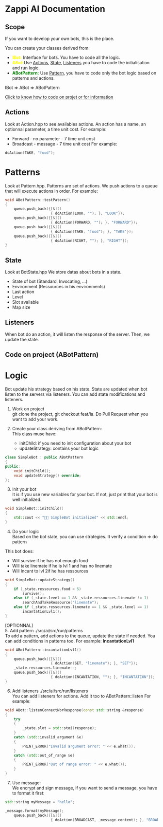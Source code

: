 # Zappi AI Documentation

## Scope
If you want to develop your own bots, this is the place.

You can create your classes derived from:
- <span style="color: yellow;">**IBot:**</span> Interface for bots. You have to code all the logic.
- <span style="color: yellow;">**ABot:**</span>Use [Actions](#actions), [State](#state), [Listeners](#listeners) you have to code the initialisation and run logic.
- <span style="color: green;">**ABotPattern:**</span> Use [Pattern](#patterns), you have to code only the bot logic based on patterns and actions.

IBot => ABot => ABotPattern

[Click to know how to code on projet or for information](#code-on-project)

## Actions
Look at Action.hpp to see availables actions.
An action has a name, an optionnal parameter, a time unit cost.
For example:
- Forward - no parameter - 7 time unit cost
- Broadcast - message - 7 time unit cost
For example:
```c++
doAction(TAKE, "food");
```

# Patterns
Look at Pattern.hpp.
Patterns are set of actions.
We push actions to a queue that will execute actions in order.
For example:
```c++
void ABotPattern::testPatern()
{
    queue.push_back({[&]()
                     { doAction(LOOK, ""); }, "LOOK"});
    queue.push_back({[&]()
                     { doAction(FORWARD, ""); }, "FORWARD"});
    queue.push_back({[&]()
                     { doAction(TAKE, "food"); }, "TAKE"});
    queue.push_back({[&]()
                     { doAction(RIGHT, ""); }, "RIGHT"});
}
```

## State
Look at BotState.hpp
We store datas about bots in a state.
- State of bot (Standard, Invocating, ...)
- Environment (Ressources in his environments)
- Last action
- Level
- Slot available
- Map size

## Listeners
When bot do an action, it will listen the response of the server.
Then, we update the state.

## Code on project (ABotPattern)

# Logic
Bot update his strategy based on his state.
State are updated when bot listen to the servers via listeners.
You can add state modifications and listeners.

1. Work on project<br>
git clone the project, git checkout feat/ia. Do Pull Request when you want to add your work.

2. Create your class deriving from ABotPattern:<br>
This class muse have:
    - initChild: if you need to init configuration about your bot
    - updateStrategy: contains your bot logic

```c++
class SimpleBot : public ABotPattern
{
public:
    void initChild();
    void updateStrategy() override;
};
```

3. Init your bot<br>
It is if you use new variables for your bot.
If not, just print that your bot is well initialized.

```c++
void SimpleBot::initChild()
{
    std::cout << "🧒✅ SimpleBot initialized" << std::endl;
}
```

4. Do your logic<br>
Based on the bot state, you can use strategies.
It verify a condition => do pattern

This bot does:
- Will survive if he has not enough food
- Will take linemate if he is lvl 1 and has no linemate
- Will Incant to lvl 2if he has ressources

```c++
void SimpleBot::updateStrategy()
{
    if (_state.ressources.food < 5)
        survive();
    else if (_state.level == 1 && _state.ressources.linemate != 1)
        searchAndTakeRessource("linemate");
    else if (_state.ressources.linemate == 1 && _state.level == 1)
        incantationLvl1();
}
```

[OPTIONNAL]<br>
5. Add pattern ./src/ai/src/run/patterns<br>
To add a pattern, add actions to the queue, update the state if needed. You can add conditions in patterns too.
For example:
**IncantationLvl1**
```c++
void ABotPattern::incantationLvl1()
{
    queue.push_back({[&]()
                     { doAction(SET, "linemate"); }, "SET"});
    _state.ressources.linemate--;
    queue.push_back({[&]()
                     { doAction(INCANTATION, ""); }, "INCANTATION"});
}
```

6. Add listeners ./src/ai/src/run/listeners<br>
You can add listeners for actions.
Add it too to ABotPattern::listen
For example:
```c++
void ABot::listenConnectNbrResponse(const std::string &response)
{
    try
    {
        _state.slot = std::stoi(response);
    }
    catch (std::invalid_argument &e)
    {
        PRINT_ERROR("Invalid argument error: " << e.what());
    }
    catch (std::out_of_range &e)
    {
        PRINT_ERROR("Out of range error: " << e.what());
    }
}
```

7. Use message:<br>
We encrypt and sign message, if you want to send a message, you have to format it first:
```c++
std::string myMessage = "hello";

_message.format(myMessage);
    queue.push_back({[&]()
                     { doAction(BROADCAST, _message.content); }, "BROADCAST"});
```
